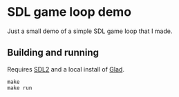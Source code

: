 # SDL game loop demo

Just a small demo of a simple SDL game loop that I made.

## Building and running

Requires [SDL2](https://www.libsdl.org/) and a local install of [Glad](https://glad.dav1d.de/).

```
make
make run
```
